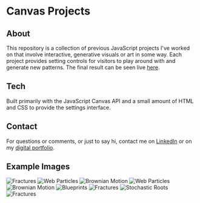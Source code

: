 # Canvas Projects

## About

This repository is a collection of previous JavaScript projects I've worked on
that involve interactive, generative visuals or art in some way. Each project
provides setting controls for visitors to play around with and generate new
patterns. The final result can be seen live
[here](https://canvasprojects.imfast.io/index.html).

## Tech

Built primarily with the JavaScript Canvas API and a small amount of HTML and
CSS to provide the settings interface.

## Contact

For questions or comments, or just to say hi, contact me on
[LinkedIn](https://www.linkedin.com/in/austinmtheriot/) or on my
[digital portfolio](https://austintheriot.com).

## Example Images

![Fractures](previews/1.jpg) ![Web Particles](previews/2.png)
![Brownian Motion](previews/3.png) ![Web Particles](previews/4.png)
![Brownian Motion](previews/5.png) ![Blueprints](previews/6.jpg)
![Fractures](previews/7.png) ![Stochastic Roots](previews/8.png)
![Fractures](previews/9.png)
